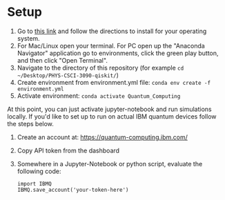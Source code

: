 # Setup

1. Go to [this link](https://docs.anaconda.com/anaconda/install/) and follow the directions to install for your operating system.
2. For Mac/Linux open your terminal. For PC open up the "Anaconda Navigator" application go to environments, click the green play button, and then click "Open Terminal".
3. Navigate to the directory of this repository (for example `cd ~/Desktop/PHYS-CSCI-3090-qiskit/`)
4. Create environment from environment.yml file: `conda env create -f environment.yml`
5. Activate environment: `conda activate Quantum_Computing`

At this point, you can just activate jupyter-notebook and run simulations locally. If you'd like to set up to run on actual IBM quantum devices follow the steps below.

1. Create an account at: https://quantum-computing.ibm.com/
2. Copy API token from the dashboard
3. Somewhere in a Jupyter-Notebook or python script, evaluate the following code:


   `import IBMQ` <br>
   `IBMQ.save_account('your-token-here')`
